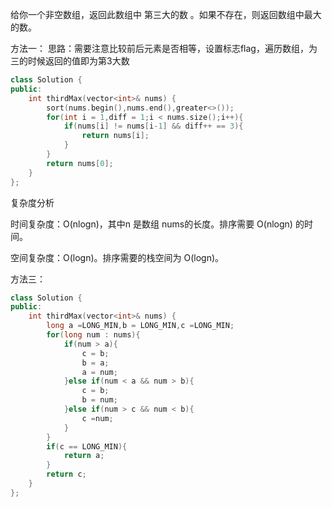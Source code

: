 给你一个非空数组，返回此数组中 第三大的数 。如果不存在，则返回数组中最大的数。

方法一：
思路：需要注意比较前后元素是否相等，设置标志flag，遍历数组，为三的时候返回的值即为第3大数
```C++
class Solution {
public:
    int thirdMax(vector<int>& nums) {
        sort(nums.begin(),nums.end(),greater<>());
        for(int i = 1,diff = 1;i < nums.size();i++){
            if(nums[i] != nums[i-1] && diff++ == 3){
                return nums[i];
            }
        }
        return nums[0];
    }
};
```

复杂度分析

时间复杂度：O(nlogn)，其中n 是数组 nums的长度。排序需要 O(nlogn) 的时间。

空间复杂度：O(logn)。排序需要的栈空间为 O(logn)。

方法三：

```C++
class Solution {
public:
    int thirdMax(vector<int>& nums) {
        long a =LONG_MIN,b = LONG_MIN,c =LONG_MIN;
        for(long num : nums){
            if(num > a){
                c = b;
                b = a;
                a = num;
            }else if(num < a && num > b){
                c = b;
                b = num;
            }else if(num > c && num < b){
                c =num;
            }
        }
        if(c == LONG_MIN){
            return a;
        }
        return c;
    }
};
```
